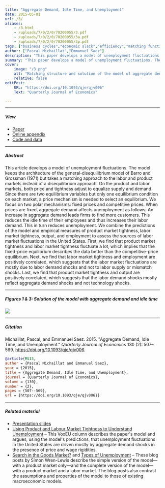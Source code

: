 ```yaml
---
title: "Aggregate Demand, Idle Time, and Unemployment" 
date: 2015-05-01
url: /3/
aliases:
    - /3.html
    - /uploads/7/0/2/0/70200055/3.pdf
    - /uploads/7/0/2/0/70200055/3a.pdf
    - /uploads/7/0/2/0/70200055/3p.pdf
tags: ["business cycles","economic slack","efficiency","matching function","price rigidity","wage rigidity"]
author: ["Pascal Michaillat","Emmanuel Saez"]
description: "This paper develops a model of unemployment fluctuations in which the labor and product markets have a matching structure. Published in QJE, 2015." 
summary: "This paper develops a model of unemployment fluctuations. The innovation is to represent the labor and product markets with a matching structure. The model simultaneously features Keynesian unemployment, classical unemployment, and frictional unemployment." 
cover:
    image: "/3.png"
    alt: "Matching structure and solution of the model of aggregate demand and idle time"
    relative: false
editPost:
    URL: "https://doi.org/10.1093/qje/qjv006"
    Text: "Quarterly Journal of Economics"

---
```


---

##### View

+ [Paper](/3.pdf)
+ [Online appendix](/3a.pdf)
+ [Code and data](https://github.com/pmichaillat/aggregate-demand)

---

##### Abstract

This article develops a model of unemployment fluctuations. The model keeps the architecture of the general-disequilibrium model of Barro and Grossman (1971) but takes a matching approach to the labor and product markets instead of a disequilibrium approach. On the product and labor markets, both price and tightness adjust to equalize supply and demand. Since there are two equilibrium variables but only one equilibrium condition on each market, a price mechanism is needed to select an equilibrium. We focus on two polar mechanisms: fixed prices and competitive prices. When prices are fixed, aggregate demand affects unemployment as follows. An increase in aggregate demand leads firms to find more customers. This reduces the idle time of their employees and thus increases their labor demand. This in turn reduces unemployment. We combine the predictions of the model and empirical measures of product market tightness, labor market tightness, output, and employment to assess the sources of labor market fluctuations in the United States. First, we find that product market tightness and labor market tightness fluctuate a lot, which implies that the fixed-price equilibrium describes the data better than the competitive-price equilibrium. Next, we find that labor market tightness and employment are positively correlated, which suggests that the labor market fluctuations are mostly due to labor demand shocks and not to labor supply or mismatch shocks. Last, we find that product market tightness and output are positively correlated, which suggests that the labor demand shocks mostly reflect aggregate demand shocks and not technology shocks.

---

##### Figures 1 & 3:  Solution of the model with aggregate demand and idle time

![](/3f.png)

---

##### Citation

Michaillat, Pascal, and Emmanuel Saez. 2015. "Aggregate Demand, Idle Time, and Unemployment." *Quarterly Journal of Economics* 130 (2): 507–569. https://doi.org/10.1093/qje/qjv006.

```BibTeX
@article{MS15,
author = {Pascal Michaillat and Emmanuel Saez},
year = {2015},
title = {Aggregate Demand, Idle Time, and Unemployment},
journal = {Quarterly Journal of Economics},
volume = {130},
number = {2},
pages = {507--569},
url = {https://doi.org/10.1093/qje/qjv006}}
```

---

##### Related material

+ [Presentation slides](/3p.pdf)
+ [Using Product and Labour Market Tightness to Understand Unemployment](https://cepr.org/voxeu/columns/using-product-and-labour-market-tightness-understand-unemployment) – This VoxEU column describes the paper's model and argues, using the model's predictions, that unemployment fluctuations in the United States are driven mostly by aggregate demand shocks in the presence of price and wage rigidities.
+ [Search in the Goods Market?](https://mainlymacro.blogspot.com/2014/08/search-in-goods-market.html) and [Types of Unemployment](https://mainlymacro.blogspot.com/2014/08/types-of-unemployment.html) – These blog posts by Simon Wren-Lewis describe the simple version of the model—with a product market only—and the complete version of the model—with a product market and a labor market. The blog posts also contrast the assumptions and properties of the model to those of existing macroeconomic models.
